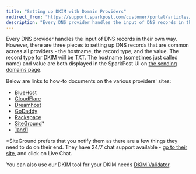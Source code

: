 ```yaml
---
title: "Setting up DKIM with Domain Providers"
redirect_from: "https://support.sparkpost.com/customer/portal/articles/2034498-setting-up-dkim-with-domain-providers"
description: "Every DNS provider handles the input of DNS records in their own way However there are three pieces to setting up DNS records that are common across all providers the hostname the record type and the value The record type for DKIM will be TXT The hostname sometimes just called..."
---
```


Every DNS provider handles the input of DNS records in their own way. However, there are three pieces to setting up DNS records that are common across all providers - the hostname, the record type, and the value. The record type for DKIM will be TXT. The hostname (sometimes just called name) and value are both displayed in the SparkPost UI on [the sending domains page](https://app.sparkpost.com/account/sending-domains).

Below are links to how-to documents on the various providers' sites:

* [BlueHost](https://my.bluehost.com/hosting/help/txt_record)
* [CloudFlare](https://support.cloudflare.com/hc/en-us/articles/200168626-How-do-I-add-a-SPF-record-)
* [Dreamhost](http://wiki.dreamhost.com/Custom_DNS#TXT_Record)
* [GoDaddy](https://www.godaddy.com/help/manage-dns-for-your-domain-names-680)
* [Rackspace](https://www.rackspace.com/knowledge_center/article/creating-a-spf-txt-record)
* [SiteGround](https://www.siteground.com/kb/what_is_domainkeys_and_how_to_use_it/)*
* [1and1](https://help.1and1.com/domains-c36931/manage-domains-c79822/dns-c37586/add-or-remove-txt-records-a792509.html)

*SiteGround prefers that you notify them as there are a few things they need to do on their end. They have 24/7 chat support available - [go to their site](http://siteground.com/), and click on Live Chat.

You can also use our DKIM tool for your DKIM needs [DKIM Validator](https://tools.sparkpost.com/dkim).
